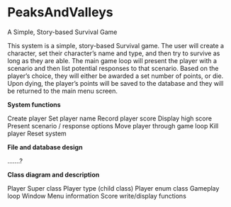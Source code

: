 # PeaksAndValleys
A Simple, Story-based Survival Game

This system is a simple, story-based Survival game. The user will create a character, set their character’s name and type, and then try to survive as long as they are able. The main game loop will present the player with a scenario and then list potential responses to that scenario. Based on the player’s choice, they will either be awarded a set number of points, or die. Upon dying, the player’s points will be saved to the database and they will be returned to the main menu screen.

<b>System functions</b>

Create player
Set player name
Record player score
Display high score
Present scenario / response options
Move player through game loop
Kill player
Reset system


<b>File and database design</b>

…….?


<b>Class diagram and description</b>

Player Super class
Player type (child class)
Player enum class
Gameplay loop
Window
Menu information
Score write/display functions
